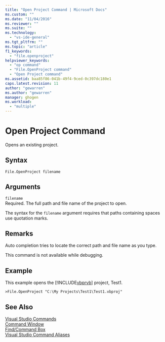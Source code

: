 ```yaml
---
title: "Open Project Command | Microsoft Docs"
ms.custom: ""
ms.date: "11/04/2016"
ms.reviewer: ""
ms.suite: ""
ms.technology: 
  - "vs-ide-general"
ms.tgt_pltfrm: ""
ms.topic: "article"
f1_keywords: 
  - "file.openproject"
helpviewer_keywords: 
  - "op command"
  - "File.OpenProject command"
  - "Open Project command"
ms.assetid: baa85f86-041b-49f4-9ced-0c397dc180e1
caps.latest.revision: 11
author: "gewarren"
ms.author: "gewarren"
manager: ghogen
ms.workload: 
  - "multiple"
---
```

# Open Project Command
Opens an existing project.  
  
## Syntax  
  
```  
File.OpenProject filename  
```  
  
## Arguments  
 `filename`  
 Required. The full path and file name of the project to open.  
  
 The syntax for the `filename` argument requires that paths containing spaces use quotation marks.  
  
## Remarks  
 Auto completion tries to locate the correct path and file name as you type.  
  
 This command is not available while debugging.  
  
## Example  
 This example opens the [!INCLUDE[vbprvb](../../code-quality/includes/vbprvb_md.md)] project, Test1.  
  
```  
>File.OpenProject "C:\My Projects\Test1\Test1.vbproj"  
```  
  
## See Also  
 [Visual Studio Commands](../../ide/reference/visual-studio-commands.md)   
 [Command Window](../../ide/reference/command-window.md)   
 [Find/Command Box](../../ide/find-command-box.md)   
 [Visual Studio Command Aliases](../../ide/reference/visual-studio-command-aliases.md)